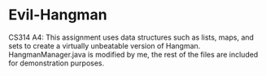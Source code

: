# Evil-Hangman
CS314 A4: This assignment uses data structures such as lists, maps, and sets to create a virtually unbeatable version of Hangman.
HangmanManager.java is modified by me, the rest of the files are included for demonstration purposes. 
